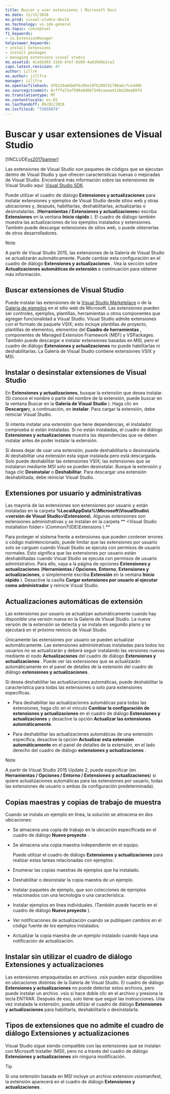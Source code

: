 ```yaml
---
title: Buscar y usar extensiones | Microsoft Docs
ms.date: 11/15/2016
ms.prod: visual-studio-dev14
ms.technology: vs-ide-general
ms.topic: conceptual
f1_keywords:
- vs.ExtensionManager
helpviewer_keywords:
- install extensions
- install packages
- managing extensions visual studio
ms.assetid: 4ca92d93-31b9-47ef-8109-4a429d9e2ca3
caps.latest.revision: 47
author: jillre
ms.author: jillfra
manager: jillfra
ms.openlocfilehash: df6219a66b0f6c85e197b209741706abc7ce3d06
ms.sourcegitcommit: 6cfffa72af599a9d667249caaaa411bb28ea69fd
ms.translationtype: MT
ms.contentlocale: es-ES
ms.lasthandoff: 09/02/2020
ms.locfileid: "72655874"
---
```

# <a name="finding-and-using-visual-studio-extensions"></a>Buscar y usar extensiones de Visual Studio
[!INCLUDE[vs2017banner](../includes/vs2017banner.md)]

Las extensiones de Visual Studio son paquetes de códigos que se ejecutan dentro de Visual Studio y que ofrecen características nuevas o mejoradas de Visual Studio. Encontrará más información sobre las extensiones de Visual Studio aquí: [Visual Studio SDK](../extensibility/visual-studio-sdk.md).

 Puede utilizar el cuadro de diálogo **Extensiones y actualizaciones** para instalar extensiones y ejemplos de Visual Studio desde sitios web y otras ubicaciones y, después, habilitarlas, deshabilitarlas, actualizarlas o desinstalarlas. (**Herramientas / Extensiones y actualizaciones**o escriba **Extensiones** en la ventana **Inicio rápido** ). El cuadro de diálogo también muestra las actualizaciones de los ejemplos instalados y extensiones. También puede descargar extensiones de sitios web, o puede obtenerlas de otros desarrolladores.

> [!NOTE]
> A partir de Visual Studio 2015, las extensiones de la Galería de Visual Studio se actualizarán automáticamente.  Puede cambiar esta configuración en el cuadro de diálogo **Extensiones y actualizaciones** .  Vea la sección sobre **Actualizaciones automáticas de extensión** a continuación para obtener más información.

## <a name="finding-visual-studio-extensions"></a>Buscar extensiones de Visual Studio
 Puede instalar las extensiones de la [Visual Studio Marketplace](https://marketplace.visualstudio.com/) o de la [Galería de ejemplos](https://code.msdn.microsoft.com/vstudio) en el sitio web de Microsoft. Las extensiones pueden ser controles, ejemplos, plantillas, herramientas u otros componentes que agregan funcionalidad a Visual Studio. Visual Studio admite extensiones con el formato de paquete VSIX; esto incluye plantillas de proyecto, plantillas de elementos, elementos del **Cuadro de herramientas** , componentes de Managed Extension Framework (MEF) y VSPackages. También puede descargar e instalar extensiones basadas en MSI, pero el cuadro de diálogo **Extensiones y actualizaciones** no puede habilitarlas ni deshabilitarlas. La Galería de Visual Studio contiene extensiones VSIX y MSI.

## <a name="installing-or-uninstalling-visual-studio-extensions"></a>Instalar o desinstalar extensiones de Visual Studio
 En **Extensiones y actualizaciones**, busque la extensión que desea instalar. (Si conoce el nombre o parte del nombre de la extensión, puede buscar en la ventana Buscar en la **Galería de Visual Studio** ). Haga clic en **Descargar**y, a continuación, en **instalar**. Para cargar la extensión, debe reiniciar Visual Studio.

 Si intenta instalar una extensión que tiene dependencias, el instalador comprueba si están instaladas. Si no están instaladas, el cuadro de diálogo **Extensiones y actualizaciones** muestra las dependencias que se deben instalar antes de poder instalar la extensión.

 Si desea dejar de usar una extensión, puede deshabilitarla o desinstalarla. Al deshabilitar una extensión esta sigue instalada pero está descargada. Solo puede deshabilitar las extensiones VSIX; las extensiones que se instalaron mediante MSI solo se pueden desinstalar. Busque la extensión y haga clic **Desinstalar** o **Deshabilitar**. Para descargar una extensión deshabilitada, debe reiniciar Visual Studio.

## <a name="per-user-and-administrative-extensions"></a>Extensiones por usuario y administrativas
 Las mayoría de las extensiones son extensiones por usuario y están instaladas en la carpeta **%LocalAppData%\Microsoft\VisualStudio\\<versión de Visual Studio\>\Extensions\\**. Algunas extensiones son extensiones administrativas y se instalan en la carpeta ** \<Visual Studio installation folder> \Common7\IDE\Extensions \\ **

 Para proteger el sistema frente a extensiones que pueden contener errores o código malintencionado, puede limitar que las extensiones por usuario solo se carguen cuando Visual Studio se ejecuta con permisos de usuario normales. Esto significa que las extensiones por usuario están deshabilitadas cuando Visual Studio se ejecuta con permisos de usuario administrativo. Para ello, vaya a la página de opciones **Extensiones y actualizaciones** (**Herramientas / Opciones**, **Entorno**, **Extensiones y actualizaciones**, o simplemente escriba **Extensión** en la ventana **Inicio rápido** ). Desactive la casilla **Cargar extensiones por usuario al ejecutar como administrador** y reinicie Visual Studio.

## <a name="automatic-extension-updates"></a>Actualizaciones automáticas de extensión
 Las extensiones por usuario se actualizan automáticamente cuando hay disponible una versión nueva en la Galería de Visual Studio.  La nueva versión de la extensión se detecta y se instala en segundo plano y se ejecutará en el próximo reinicio de Visual Studio.

 Únicamente las extensiones por usuario se pueden actualizar automáticamente.  Las extensiones administrativas instaladas para todos los usuarios no se actualizarán y deberá seguir instalando las versiones nuevas mediante el nodo **Actualizaciones** del cuadro de diálogo **Extensiones y actualizaciones** . Puede ver las extensiones que se actualizarán automáticamente en el panel de detalles de la extensión del cuadro de diálogo **extensiones y actualizaciones** .

 Si desea deshabilitar las actualizaciones automáticas, puede deshabilitar la característica para todas las extensiones o solo para extensiones específicas.

- Para deshabilitar las actualizaciones automáticas para todas las extensiones, haga clic en el vínculo **Cambiar la configuración de extensiones y actualizaciones** en el cuadro de diálogo **Extensiones y actualizaciones** y desactive la opción **Actualizar las extensiones automáticamente**.

- Para deshabilitar las actualizaciones automáticas de una extensión específica, desactive la opción **Actualizar esta extensión automáticamente** en el panel de detalles de la extensión, en el lado derecho del cuadro de diálogo **extensiones y actualizaciones** .

> [!NOTE]
> A partir de Visual Studio 2015 Update 2, puede especificar (en **Herramientas / Opciones / Entorno / Extensiones y actualizaciones**) si quiere actualizaciones automáticas para las extensiones por usuario, todas las extensiones de usuario o ambas (la configuración predeterminada).

## <a name="sample-master-copies-and-working-copies"></a>Copias maestras y copias de trabajo de muestra
 Cuando se instala un ejemplo en línea, la solución se almacena en dos ubicaciones:

- Se almacena una copia de trabajo en la ubicación especificada en el cuadro de diálogo **Nuevo proyecto** .

- Se almacena una copia maestra independiente en el equipo.

  Puede utilizar el cuadro de diálogo **Extensiones y actualizaciones** para realizar estas tareas relacionadas con ejemplos:

- Enumerar las copias maestras de ejemplos que ha instalado.

- Deshabilitar o desinstalar la copia maestra de un ejemplo.

- Instalar paquetes de ejemplo, que son colecciones de ejemplos relacionados con una tecnología o una característica.

- Instalar ejemplos en línea individuales. (También puede hacerlo en el cuadro de diálogo **Nuevo proyecto** ).

- Ver notificaciones de actualización cuando se publiquen cambios en el código fuente de los ejemplos instalados.

- Actualizar la copia maestra de un ejemplo instalado cuando haya una notificación de actualización.

## <a name="installing-without-using-the-extensions-and-updates-dialog-box"></a>Instalar sin utilizar el cuadro de diálogo Extensiones y actualizaciones
 Las extensiones empaquetadas en archivos .vsix pueden estar disponibles en ubicaciones distintas de la Galería de Visual Studio. El cuadro de diálogo **Extensiones y actualizaciones** no puede detectar estos archivos, pero puede instalar un archivo .vsix si hace doble clic en el archivo y presiona la tecla ENTRAR. Después de eso, solo tiene que seguir las instrucciones. Una vez instalada la extensión, puede utilizar el cuadro de diálogo **Extensiones y actualizaciones** para habilitarla, deshabilitarla o desinstalarla.

## <a name="extension-types-not-supported-by-the-extensions-and-updates-dialog-box"></a>Tipos de extensiones que no admite el cuadro de diálogo Extensiones y actualizaciones
 Visual Studio sigue siendo compatible con las extensiones que se instalan con Microsoft Installer (MSI), pero no a través del cuadro de diálogo **Extensiones y actualizaciones** sin ninguna modificación.

> [!TIP]
> Si una extensión basada en MSI incluye un archivo extension.vsixmanifest, la extensión aparecerá en el cuadro de diálogo **Extensiones y actualizaciones** .
